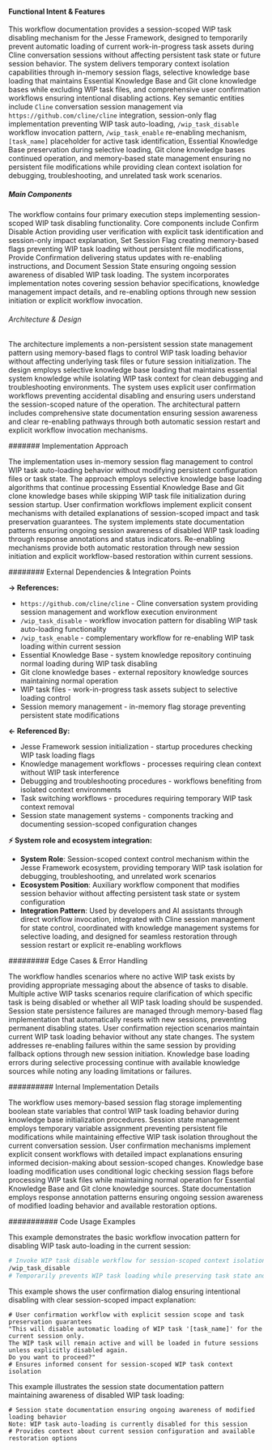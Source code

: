 <!-- CACHE_METADATA_START -->
<!-- Source File: {PROJECT_ROOT}/jesse-framework-mcp/jesse_framework_mcp/embedded_content/workflows/jesse_wip_task_disable.md -->
<!-- Cached On: 2025-07-06T12:08:41.377845 -->
<!-- Source Modified: 2025-06-24T21:39:23.500049 -->
<!-- Cache Version: 1.0 -->
<!-- CACHE_METADATA_END -->

#### Functional Intent & Features

This workflow documentation provides a session-scoped WIP task disabling mechanism for the Jesse Framework, designed to temporarily prevent automatic loading of current work-in-progress task assets during Cline conversation sessions without affecting persistent task state or future session behavior. The system delivers temporary context isolation capabilities through in-memory session flags, selective knowledge base loading that maintains Essential Knowledge Base and Git clone knowledge bases while excluding WIP task files, and comprehensive user confirmation workflows ensuring intentional disabling actions. Key semantic entities include `Cline` conversation session management via `https://github.com/cline/cline` integration, session-only flag implementation preventing WIP task auto-loading, `/wip_task_disable` workflow invocation pattern, `/wip_task_enable` re-enabling mechanism, `[task_name]` placeholder for active task identification, Essential Knowledge Base preservation during selective loading, Git clone knowledge bases continued operation, and memory-based state management ensuring no persistent file modifications while providing clean context isolation for debugging, troubleshooting, and unrelated task work scenarios.

##### Main Components

The workflow contains four primary execution steps implementing session-scoped WIP task disabling functionality. Core components include Confirm Disable Action providing user verification with explicit task identification and session-only impact explanation, Set Session Flag creating memory-based flags preventing WIP task loading without persistent file modifications, Provide Confirmation delivering status updates with re-enabling instructions, and Document Session State ensuring ongoing session awareness of disabled WIP task loading. The system incorporates implementation notes covering session behavior specifications, knowledge management impact details, and re-enabling options through new session initiation or explicit workflow invocation.

###### Architecture & Design

The architecture implements a non-persistent session state management pattern using memory-based flags to control WIP task loading behavior without affecting underlying task files or future session initialization. The design employs selective knowledge base loading that maintains essential system knowledge while isolating WIP task context for clean debugging and troubleshooting environments. The system uses explicit user confirmation workflows preventing accidental disabling and ensuring users understand the session-scoped nature of the operation. The architectural pattern includes comprehensive state documentation ensuring session awareness and clear re-enabling pathways through both automatic session restart and explicit workflow invocation mechanisms.

####### Implementation Approach

The implementation uses in-memory session flag management to control WIP task auto-loading behavior without modifying persistent configuration files or task state. The approach employs selective knowledge base loading algorithms that continue processing Essential Knowledge Base and Git clone knowledge bases while skipping WIP task file initialization during session startup. User confirmation workflows implement explicit consent mechanisms with detailed explanations of session-scoped impact and task preservation guarantees. The system implements state documentation patterns ensuring ongoing session awareness of disabled WIP task loading through response annotations and status indicators. Re-enabling mechanisms provide both automatic restoration through new session initiation and explicit workflow-based restoration within current sessions.

######## External Dependencies & Integration Points

**→ References:**
- `https://github.com/cline/cline` - Cline conversation system providing session management and workflow execution environment
- `/wip_task_disable` - workflow invocation pattern for disabling WIP task auto-loading functionality
- `/wip_task_enable` - complementary workflow for re-enabling WIP task loading within current session
- Essential Knowledge Base - system knowledge repository continuing normal loading during WIP task disabling
- Git clone knowledge bases - external repository knowledge sources maintaining normal operation
- WIP task files - work-in-progress task assets subject to selective loading control
- Session memory management - in-memory flag storage preventing persistent state modifications

**← Referenced By:**
- Jesse Framework session initialization - startup procedures checking WIP task loading flags
- Knowledge management workflows - processes requiring clean context without WIP task interference
- Debugging and troubleshooting procedures - workflows benefiting from isolated context environments
- Task switching workflows - procedures requiring temporary WIP task context removal
- Session state management systems - components tracking and documenting session-scoped configuration changes

**⚡ System role and ecosystem integration:**
- **System Role**: Session-scoped context control mechanism within the Jesse Framework ecosystem, providing temporary WIP task isolation for debugging, troubleshooting, and unrelated work scenarios
- **Ecosystem Position**: Auxiliary workflow component that modifies session behavior without affecting persistent task state or system configuration
- **Integration Pattern**: Used by developers and AI assistants through direct workflow invocation, integrated with Cline session management for state control, coordinated with knowledge management systems for selective loading, and designed for seamless restoration through session restart or explicit re-enabling workflows

######### Edge Cases & Error Handling

The workflow handles scenarios where no active WIP task exists by providing appropriate messaging about the absence of tasks to disable. Multiple active WIP tasks scenarios require clarification of which specific task is being disabled or whether all WIP task loading should be suspended. Session state persistence failures are managed through memory-based flag implementation that automatically resets with new sessions, preventing permanent disabling states. User confirmation rejection scenarios maintain current WIP task loading behavior without any state changes. The system addresses re-enabling failures within the same session by providing fallback options through new session initiation. Knowledge base loading errors during selective processing continue with available knowledge sources while noting any loading limitations or failures.

########## Internal Implementation Details

The workflow uses memory-based session flag storage implementing boolean state variables that control WIP task loading behavior during knowledge base initialization procedures. Session state management employs temporary variable assignment preventing persistent file modifications while maintaining effective WIP task isolation throughout the current conversation session. User confirmation mechanisms implement explicit consent workflows with detailed impact explanations ensuring informed decision-making about session-scoped changes. Knowledge base loading modification uses conditional logic checking session flags before processing WIP task files while maintaining normal operation for Essential Knowledge Base and Git clone knowledge sources. State documentation employs response annotation patterns ensuring ongoing session awareness of modified loading behavior and available restoration options.

########### Code Usage Examples

This example demonstrates the basic workflow invocation pattern for disabling WIP task auto-loading in the current session:

```bash
# Invoke WIP task disable workflow for session-scoped context isolation
/wip_task_disable
# Temporarily prevents WIP task loading while preserving task state and enabling clean context
```

This example shows the user confirmation dialog ensuring intentional disabling with clear session-scoped impact explanation:

```text
# User confirmation workflow with explicit session scope and task preservation guarantees
"This will disable automatic loading of WIP task '[task_name]' for the current session only. 
The WIP task will remain active and will be loaded in future sessions unless explicitly disabled again.
Do you want to proceed?"
# Ensures informed consent for session-scoped WIP task context isolation
```

This example illustrates the session state documentation pattern maintaining awareness of disabled WIP task loading:

```text
# Session state documentation ensuring ongoing awareness of modified loading behavior
Note: WIP task auto-loading is currently disabled for this session
# Provides context about current session configuration and available restoration options
```